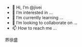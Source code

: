 - 👋 Hi, I’m @jivei
- 👀 I’m interested in ...
- 🌱 I’m currently learning ...
- 💞️ I’m looking to collaborate on ...
- 📫 How to reach me ...

界徐盛

<!---
jivei/jivei is a ✨ special ✨ repository because its `README.md` (this file) appears on your GitHub profile.
You can click the Preview link to take a look at your changes.
--->

